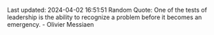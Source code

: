 Last updated: 2024-04-02 16:51:51
Random Quote: One of the tests of leadership is the ability to recognize a problem before it becomes an emergency. - Olivier Messiaen